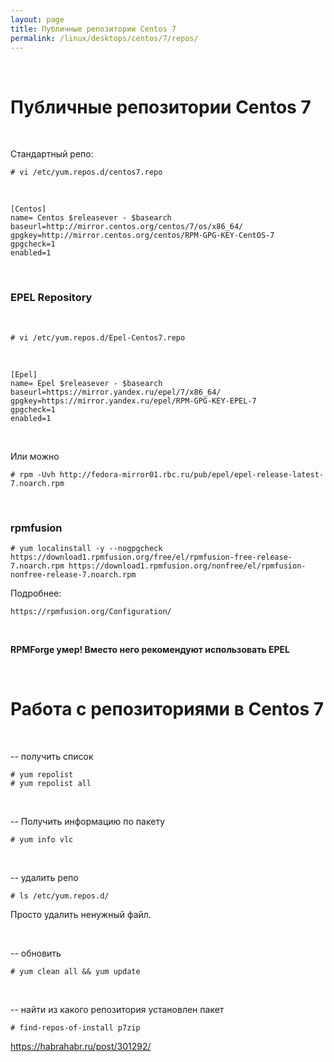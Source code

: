 ```yaml
---
layout: page
title: Публичные репозитории Centos 7
permalink: /linux/desktops/centos/7/repos/
---
```


<br/>

# Публичные репозитории Centos 7


<br/>

Стандартный репо:

    # vi /etc/yum.repos.d/centos7.repo

<br/>

    [Centos]
    name= Centos $releasever - $basearch
    baseurl=http://mirror.centos.org/centos/7/os/x86_64/
    gpgkey=http://mirror.centos.org/centos/RPM-GPG-KEY-CentOS-7
    gpgcheck=1
    enabled=1


<br/>


### EPEL Repository

<br/>

    # vi /etc/yum.repos.d/Epel-Centos7.repo

<br/>

    [Epel]
    name= Epel $releasever - $basearch
    baseurl=https://mirror.yandex.ru/epel/7/x86_64/
    gpgkey=https://mirror.yandex.ru/epel/RPM-GPG-KEY-EPEL-7
    gpgcheck=1
    enabled=1


<br/>

Или можно

    # rpm -Uvh http://fedora-mirror01.rbc.ru/pub/epel/epel-release-latest-7.noarch.rpm

<br/>

### rpmfusion

    # yum localinstall -y --nogpgcheck https://download1.rpmfusion.org/free/el/rpmfusion-free-release-7.noarch.rpm https://download1.rpmfusion.org/nonfree/el/rpmfusion-nonfree-release-7.noarch.rpm


Подробнее:

    https://rpmfusion.org/Configuration/


<br/>

**RPMForge умер! Вместо него рекомендуют использовать EPEL**



<br/>

# Работа с репозиториями в Centos 7

<br/>

-- получить список

    # yum repolist
    # yum repolist all

<br/>

-- Получить информацию по пакету

    # yum info vlc


<br/>

-- удалить репо

    # ls /etc/yum.repos.d/

Просто удалить ненужный файл.

<br/>

-- обновить

    # yum clean all && yum update


<br/>

-- найти из какого репозитория установлен пакет

    # find-repos-of-install p7zip


https://habrahabr.ru/post/301292/
